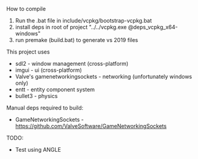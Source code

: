 
How to compile

1) Run the .bat file in include/vcpkg/bootstrap-vcpkg.bat
2) install deps in root of project "../../vcpkg.exe @deps_vcpkg_x64-windows"
3) run premake (build.bat) to generate vs 2019 files

This project uses 
- sdl2 - window management (cross-platform)
- imgui - ui (cross-platform)
- Valve's gamenetworkingsockets - networking (unfortunately windows only)
- entt - entity component system
- bullet3 - physics

Manual deps required to build:
- GameNetworkingSockets - https://github.com/ValveSoftware/GameNetworkingSockets

TODO:
- Test using ANGLE
